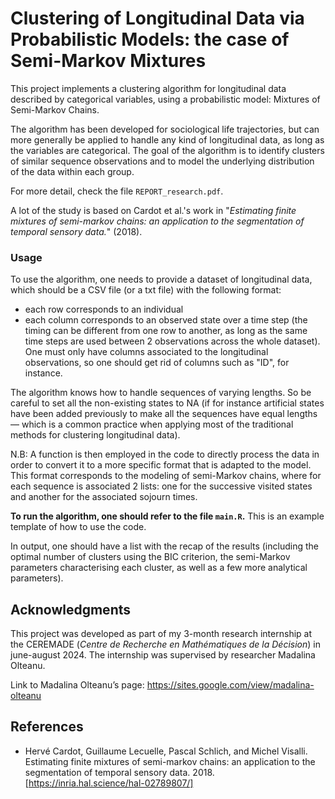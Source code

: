 # **Clustering of Longitudinal Data via Probabilistic Models: the case of Semi-Markov Mixtures**

This project implements a clustering algorithm for longitudinal data described by categorical variables, using a probabilistic model: Mixtures of Semi-Markov Chains. 

The algorithm has been developed for sociological life trajectories, but can more generally be applied to handle any kind of longitudinal data, as long as the variables are categorical. The goal of the algorithm is to identify clusters of similar sequence observations and to model the underlying distribution of the data within each group.

For more detail, check the file `REPORT_research.pdf`.

A lot of the study is based on Cardot et al.'s work in "_Estimating finite mixtures of semi-markov chains: an application to the segmentation of temporal sensory data._" (2018).

### Usage

To use the algorithm, one needs to provide a dataset of longitudinal data, which should be a CSV file (or a txt file) with the following format:

- each row corresponds to an individual
- each column corresponds to an observed state over a time step (the timing can be different from one row to another, as long as the same time steps are used between 2 observations across the whole dataset). One must only have columns associated to the longitudinal observations, so one should get rid of columns such as "ID", for instance.

The algorithm knows how to handle sequences of varying lengths. So be careful to set all the non-existing states to NA (if for instance artificial states have been added previously to make all the sequences have equal lengths — which is a common practice when applying most of the traditional methods for clustering longitudinal data).

N.B: A function is then employed in the code to directly process the data in order to convert it to a more specific format that is adapted to the model. This format corresponds to the modeling of semi-Markov chains, where for each sequence is associated 2 lists: one for the successive visited states and another for the associated sojourn times.

**To run the algorithm, one should refer to the file `main.R`.**  This is an example template of how to use the code.

In output, one should have a list with the recap of the results (including the optimal number of clusters using the BIC criterion, the semi-Markov parameters characterising each cluster, as well as a few more analytical parameters).

## **Acknowledgments**

This project was developed as part of my 3-month research internship at the CEREMADE (*Centre de Recherche en Mathématiques de la Décision*) in june-august 2024. The internship was supervised by researcher Madalina Olteanu.

Link to Madalina Olteanu’s page: https://sites.google.com/view/madalina-olteanu

## References

- Hervé Cardot, Guillaume Lecuelle, Pascal Schlich, and Michel Visalli. Estimating finite
mixtures of semi-markov chains: an application to the segmentation of temporal sensory
data. 2018. [https://inria.hal.science/hal-02789807/]
